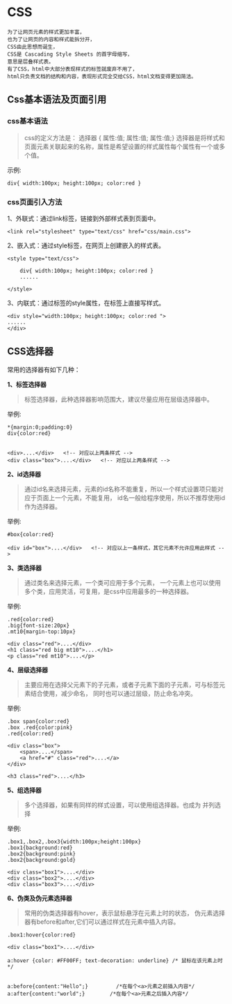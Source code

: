 # CSS
```angular2html
为了让网页元素的样式更加丰富，
也为了让网页的内容和样式能拆分开，
CSS由此思想而诞生，
CSS是 Cascading Style Sheets 的首字母缩写，
意思是层叠样式表。
有了CSS，html中大部分表现样式的标签就废弃不用了，
html只负责文档的结构和内容，表现形式完全交给CSS，html文档变得更加简洁。
```

## Css基本语法及页面引用

### css基本语法
> css的定义方法是：
> 选择器 { 属性:值; 属性:值; 属性:值;}
>选择器是将样式和页面元素关联起来的名称，属性是希望设置的样式属性每个属性有一个或多个值。

示例:
```angular2html
div{ width:100px; height:100px; color:red }
```

### css页面引入方法
1、外联式：通过link标签，链接到外部样式表到页面中。
```angular2html
<link rel="stylesheet" type="text/css" href="css/main.css">
```
2、嵌入式：通过style标签，在网页上创建嵌入的样式表。
```angular2html
<style type="text/css">

    div{ width:100px; height:100px; color:red }
    ......

</style>
```
3、内联式：通过标签的style属性，在标签上直接写样式。

```angular2html
<div style="width:100px; height:100px; color:red ">
......
</div>
```

## CSS选择器
常用的选择器有如下几种：

**1、标签选择器**

> 标签选择器，此种选择器影响范围大，建议尽量应用在层级选择器中。

举例:
```angular2html
*{margin:0;padding:0}
div{color:red}   


<div>....</div>   <!-- 对应以上两条样式 -->
<div class="box">....</div>   <!-- 对应以上两条样式 -->
```

**2、id选择器**
>通过id名来选择元素，元素的id名称不能重复，所以一个样式设置项只能对应于页面上一个元素，不能复用，
> id名一般给程序使用，所以不推荐使用id作为选择器。

举例:
```angular2html
#box{color:red} 

<div id="box">....</div>   <!-- 对应以上一条样式，其它元素不允许应用此样式 -->
```
**3、类选择器**

> 通过类名来选择元素，一个类可应用于多个元素，
> 一个元素上也可以使用多个类，应用灵活，可复用，是css中应用最多的一种选择器。

举例:
```angular2html
.red{color:red}
.big{font-size:20px}
.mt10{margin-top:10px} 

<div class="red">....</div>
<h1 class="red big mt10">....</h1>
<p class="red mt10">....</p>
```

**4、层级选择器**

> 主要应用在选择父元素下的子元素，或者子元素下面的子元素，可与标签元素结合使用，减少命名，
> 同时也可以通过层级，防止命名冲突。

举例:
```angular2html
.box span{color:red}
.box .red{color:pink}
.red{color:red}

<div class="box">
    <span>....</span>
    <a href="#" class="red">....</a>
</div>

<h3 class="red">....</h3>
```

**5、组选择器**

> 多个选择器，如果有同样的样式设置，可以使用组选择器。也成为 并列选择

举例:
```angular2html
.box1,.box2,.box3{width:100px;height:100px}
.box1{background:red}
.box2{background:pink}
.box2{background:gold}

<div class="box1">....</div>
<div class="box2">....</div>
<div class="box3">....</div>
```

**6、伪类及伪元素选择器**

> 常用的伪类选择器有hover，表示鼠标悬浮在元素上时的状态，
> 伪元素选择器有before和after,它们可以通过样式在元素中插入内容。

```angular2html
.box1:hover{color:red}

<div class="box1">....</div>

a:hover {color: #FF00FF; text-decoration: underline} /* 鼠标在该元素上时 */


a:before{content:"Hello";}         /*在每个<a>元素之前插入内容*/
a:after{content:"world";}        /*在每个<a>元素之后插入内容*/
```
